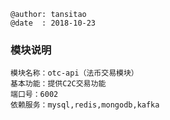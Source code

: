 ```
@author: tansitao
@date  : 2018-10-23
```

### 模块说明 ###
```
模块名称：otc-api（法币交易模块）
基本功能：提供C2C交易功能
端口号：6002
依赖服务：mysql,redis,mongodb,kafka

```
